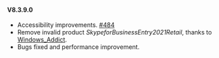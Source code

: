 #### V8.3.9.0

- Accessibility improvements. [#484](https://github.com/YerongAI/Office-Tool/issues/484)
- Remove invalid product *SkypeforBusinessEntry2021Retail*, thanks to [Windows_Addict](https://forums.mydigitallife.net/members/windows_addict.1108726/).
- Bugs fixed and performance improvement.
